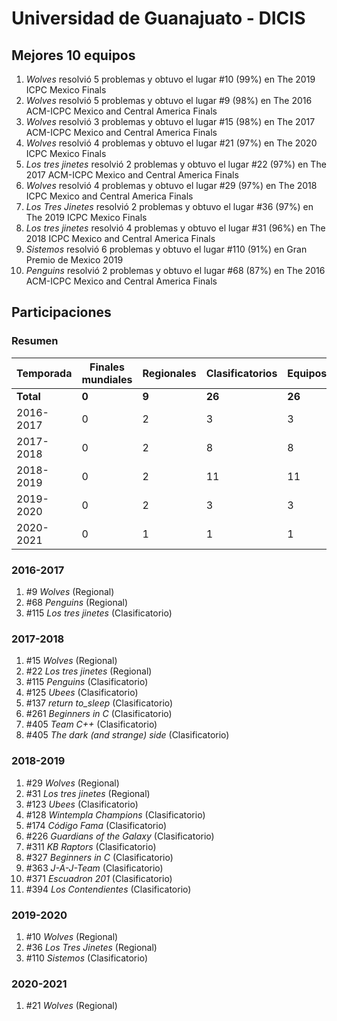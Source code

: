 # Universidad de Guanajuato - DICIS

## Mejores 10 equipos

1. _Wolves_ resolvió 5 problemas y obtuvo el lugar #10 (99%) en The 2019 ICPC Mexico Finals
1. _Wolves_ resolvió 5 problemas y obtuvo el lugar #9 (98%) en The 2016 ACM-ICPC Mexico and Central America Finals
1. _Wolves_ resolvió 3 problemas y obtuvo el lugar #15 (98%) en The 2017 ACM-ICPC Mexico and Central America Finals
1. _Wolves_ resolvió 4 problemas y obtuvo el lugar #21 (97%) en The 2020 ICPC Mexico Finals
1. _Los tres jinetes_ resolvió 2 problemas y obtuvo el lugar #22 (97%) en The 2017 ACM-ICPC Mexico and Central America Finals
1. _Wolves_ resolvió 4 problemas y obtuvo el lugar #29 (97%) en The 2018 ICPC Mexico and Central America Finals
1. _Los Tres Jinetes_ resolvió 2 problemas y obtuvo el lugar #36 (97%) en The 2019 ICPC Mexico Finals
1. _Los tres jinetes_ resolvió 4 problemas y obtuvo el lugar #31 (96%) en The 2018 ICPC Mexico and Central America Finals
1. _Sistemos_ resolvió 6 problemas y obtuvo el lugar #110 (91%) en Gran Premio de Mexico 2019
1. _Penguins_ resolvió 2 problemas y obtuvo el lugar #68 (87%) en The 2016 ACM-ICPC Mexico and Central America Finals

## Participaciones

### Resumen

| Temporada | Finales mundiales | Regionales | Clasificatorios | Equipos |
| --- | --- | --- | --- | --- |
| **Total** | **0** | **9** | **26** | **26** |
| 2016-2017 | 0 | 2 | 3 | 3 |
| 2017-2018 | 0 | 2 | 8 | 8 |
| 2018-2019 | 0 | 2 | 11 | 11 |
| 2019-2020 | 0 | 2 | 3 | 3 |
| 2020-2021 | 0 | 1 | 1 | 1 |

### 2016-2017

1. #9 _Wolves_ (Regional)
1. #68 _Penguins_ (Regional)
1. #115 _Los tres jinetes_ (Clasificatorio)

### 2017-2018

1. #15 _Wolves_ (Regional)
1. #22 _Los tres jinetes_ (Regional)
1. #115 _Penguins_ (Clasificatorio)
1. #125 _Ubees_ (Clasificatorio)
1. #137 _return to_sleep_ (Clasificatorio)
1. #261 _Beginners in C_ (Clasificatorio)
1. #405 _Team C++_ (Clasificatorio)
1. #405 _The dark (and strange) side_ (Clasificatorio)

### 2018-2019

1. #29 _Wolves_ (Regional)
1. #31 _Los tres jinetes_ (Regional)
1. #123 _Ubees_ (Clasificatorio)
1. #128 _Wintempla Champions_ (Clasificatorio)
1. #174 _Código Fama_ (Clasificatorio)
1. #226 _Guardians of the Galaxy_ (Clasificatorio)
1. #311 _KB Raptors_ (Clasificatorio)
1. #327 _Beginners in C_ (Clasificatorio)
1. #363 _J-A-J-Team_ (Clasificatorio)
1. #371 _Escuadron 201_ (Clasificatorio)
1. #394 _Los Contendientes_ (Clasificatorio)

### 2019-2020

1. #10 _Wolves_ (Regional)
1. #36 _Los Tres Jinetes_ (Regional)
1. #110 _Sistemos_ (Clasificatorio)

### 2020-2021

1. #21 _Wolves_ (Regional)




